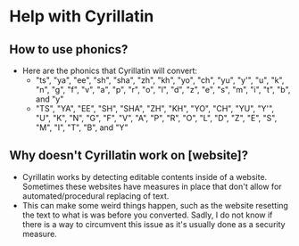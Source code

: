 # Help with Cyrillatin
## How to use phonics?
- Here are the phonics that Cyrillatin will convert:
  - "ts", "ya", "ee", "sh", "sha", "zh", "kh", "yo", "ch", "yu", "y'", "u", "k", "n", "g", "f", "v", "a", "p", "r", "o", "l", "d", "z", "e", "s", "m", "i", "t", "b", and "y"
  - "TS", "YA", "EE", "SH", "SHA", "ZH", "KH", "YO", "CH", "YU", "Y'", "U", "K", "N", "G", "F", "V", "A", "P", "R", "O", "L", "D", "Z", "E", "S", "M", "I", "T", "B", and "Y"

## Why doesn't Cyrillatin work on [website]?
  - Cyrillatin works by detecting editable contents inside of a website. Sometimes these websites have measures in place that don't allow for automated/procedural replacing of text. 
  - This can make some weird things happen, such as the website resetting the text to what is was before you converted. Sadly, I do not know if there is a way to circumvent this issue as it's usually done as a security measure.
